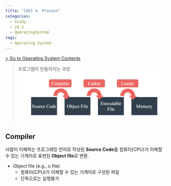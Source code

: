 ```yaml
---
title: "[OS] 4. Process"
categories:
  - Study
  - 24-2
  - OperatingSystem
tags:
  - Operating System
---
```


[> Go to Operating System Contents](../)

> 프로그램이 만들어지는 과정      
![](/assets/imgs/OS/4_Compiling.png)    

 
## Compiler
사람이 이해하는 프로그래밍 언어로 작성된 **Source Code**를 컴퓨터(CPU)가 이해할 수 있는 기계어로 표현된 **Object file**로 변환.
- Object file (e.g., o file)
  - 컴퓨터(CPU)가 이해할 수 있는 기계어로 구성된 파일
  - 단독으로는 실행불가